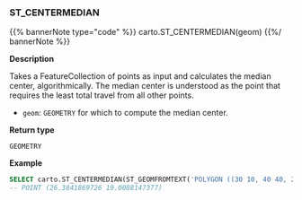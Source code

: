### ST_CENTERMEDIAN

{{% bannerNote type="code" %}}
carto.ST_CENTERMEDIAN(geom)
{{%/ bannerNote %}}

**Description**

Takes a FeatureCollection of points as input and calculates the median center, algorithmically. The median center is understood as the point that requires the least total travel from all other points.

* `geom`: `GEOMETRY` for which to compute the median center.

**Return type**

`GEOMETRY`

**Example**

```sql
SELECT carto.ST_CENTERMEDIAN(ST_GEOMFROMTEXT('POLYGON ((30 10, 40 40, 20 40, 10 20, 30 10))'));
-- POINT (26.3841869726 19.0088147377)
```